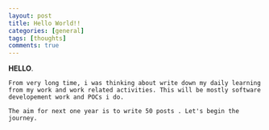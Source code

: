 ```yaml
---
layout: post
title: Hello World!!
categories: [general]
tags: [thoughts]
comments: true
---
```

**HELLO**. 


    From very long time, i was thinking about write down my daily learning from my work and work related activities. This will be mostly software developement work and POCs i do. 

    The aim for next one year is to write 50 posts . Let's begin the journey. 
